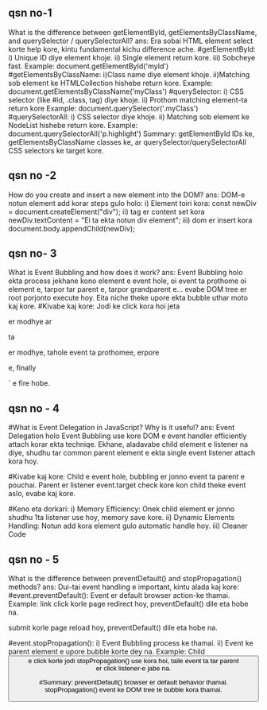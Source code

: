 qsn no-1
--------
What is the difference between getElementById, getElementsByClassName, and querySelector / querySelectorAll?
ans:
Era sobai HTML element select korte help kore, kintu fundamental kichu difference ache.
#getElementById:
i) Unique ID diye element khoje.
ii) Single element return kore.
iii) Sobcheye fast.
Example: document.getElementById('myId')
#getElementsByClassName:
i)Class name diye element khoje.
ii)Matching sob element ke HTMLCollection hishebe return kore.
Example: document.getElementsByClassName('myClass')
#querySelector:
i) CSS selector (like #id, .class, tag) diye khoje.
ii) Prothom matching element-ta return kore
Example: document.querySelector('.myClass')
#querySelectorAll:
i) CSS selector diye khoje.
ii) Matching sob element ke NodeList hishebe return kore.
Example: document.querySelectorAll('p.highlight')
Summary: getElementById IDs ke, getElementsByClassName classes ke, ar querySelector/querySelectorAll CSS selectors ke target kore.

qsn no -2 
---------
How do you create and insert a new element into the DOM?
ans:
DOM-e notun element add korar steps gulo holo:
i) Element toiri kora:
const newDiv = document.createElement("div");
ii) tag er content set kora
newDiv.textContent = "Ei ta ekta notun div element";
iii) dom er insert kora 
document.body.appendChild(newDiv);

qsn no- 3
---------
What is Event Bubbling and how does it work?
ans:
Event Bubbling holo ekta process jekhane kono element e event hole, oi event ta prothome oi element e, tarpor tar parent e, tarpor grandparent e... evabe DOM tree er root porjonto execute hoy. Eita niche theke upore ekta bubble uthar moto kaj kore.
#Kivabe kaj kore:
Jodi <span>ke click kora hoi jeta<p>er modhye ar<p>ta<div>er modhye, tahole event ta prothome<span>e, erpore<p>e, finally<div>` e fire hobe.

qsn no - 4
----------
#What is Event Delegation in JavaScript? Why is it useful?
ans:
Event Delegation holo Event Bubbling use kore DOM e event handler efficiently attach korar ekta techniqe. Ekhane, aladavabe child element e listener na diye, shudhu tar common parent element e ekta single event listener attach kora hoy.

#Kivabe kaj kore:
Child e event hole, bubbling er jonno event ta parent e pouchai. Parent er listener event.target check kore kon child theke event aslo, evabe kaj kore.

#Keno eta dorkari:
i) Memory Efficiency: Onek child element er jonno shudhu 1ta listener use hoy, memory save kore.
ii) Dynamic Elements Handling: Notun add kora element gulo automatic handle hoy.
iii) Cleaner Code

qsn no - 5
----------
What is the difference between preventDefault() and stopPropagation() methods?
ans: 
Dui-tai event handling e important, kintu alada kaj kore:
#event.preventDefault():
Event er default browser action-ke thamai.
Example: <a> link click korle page redirect hoy, preventDefault() dile eta hobe na. <form> submit korle page reload hoy, preventDefault() dile eta hobe na.

#event.stopPropagation():
i) Event Bubbling process ke thamai.
ii) Event ke parent element e upore bubble korte dey na.
Example: Child <button> e click korle jodi stopPropagation() use kora hoi, taile event ta tar parent <div> er click listener-e jabe na.

#Summary:
preventDefault() browser er default behavior thamai.
stopPropagation() event ke DOM tree te bubble kora thamai.
